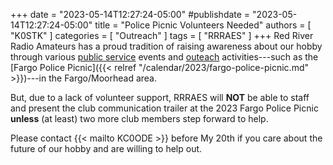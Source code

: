 +++
date = "2023-05-14T12:27:24-05:00"
#publishdate = "2023-05-14T12:27:24-05:00"
title = "Police Picnic Volunteers Needed"
authors = [ "K0STK" ]
categories = [ "Outreach" ]
tags = [ "RRRAES" ]
+++
Red River Radio Amateurs has a proud tradition of raising awareness
about our hobby through various
[public service](/categories/public-service) events and
[outeach](/categories/outreach/)
activities---such as the
[Fargo Police Picnic]({{< relref "/calendar/2023/fargo-police-picnic.md" >}})---in
the Fargo/Moorhead area.

But, due to a lack of volunteer support, RRRAES will **NOT** be able to staff
and present the club communication trailer at the 2023 Fargo Police Picnic
**unless** (at least) two more club members step forward to help.

Please contact {{< mailto KC0ODE >}} before My 20th if you care about the
future of our hobby and are willing to help out.
<!--more-->
